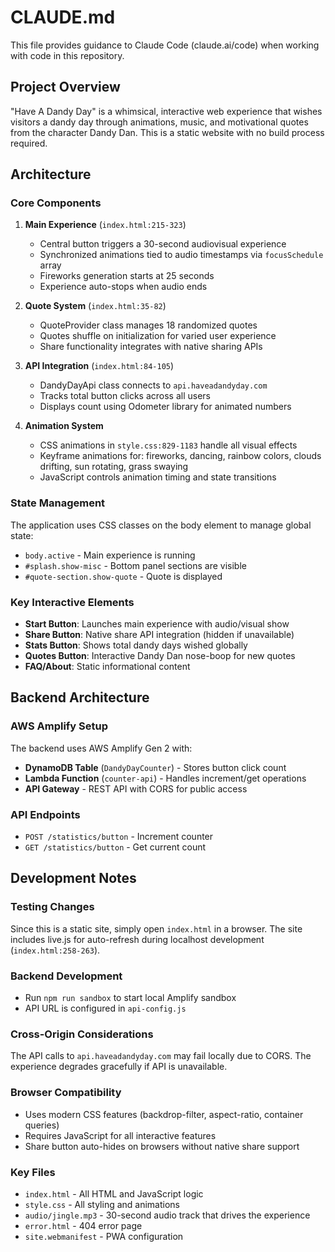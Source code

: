 # CLAUDE.md

This file provides guidance to Claude Code (claude.ai/code) when working with code in this repository.

## Project Overview

"Have A Dandy Day" is a whimsical, interactive web experience that wishes visitors a dandy day through animations, music, and motivational quotes from the character Dandy Dan. This is a static website with no build process required.

## Architecture

### Core Components

1. **Main Experience** (`index.html:215-323`)
   - Central button triggers a 30-second audiovisual experience
   - Synchronized animations tied to audio timestamps via `focusSchedule` array
   - Fireworks generation starts at 25 seconds
   - Experience auto-stops when audio ends

2. **Quote System** (`index.html:35-82`)
   - QuoteProvider class manages 18 randomized quotes
   - Quotes shuffle on initialization for varied user experience
   - Share functionality integrates with native sharing APIs

3. **API Integration** (`index.html:84-105`)
   - DandyDayApi class connects to `api.haveadandyday.com`
   - Tracks total button clicks across all users
   - Displays count using Odometer library for animated numbers

4. **Animation System**
   - CSS animations in `style.css:829-1183` handle all visual effects
   - Keyframe animations for: fireworks, dancing, rainbow colors, clouds drifting, sun rotating, grass swaying
   - JavaScript controls animation timing and state transitions

### State Management

The application uses CSS classes on the body element to manage global state:
- `body.active` - Main experience is running
- `#splash.show-misc` - Bottom panel sections are visible
- `#quote-section.show-quote` - Quote is displayed

### Key Interactive Elements

- **Start Button**: Launches main experience with audio/visual show
- **Share Button**: Native share API integration (hidden if unavailable)
- **Stats Button**: Shows total dandy days wished globally
- **Quotes Button**: Interactive Dandy Dan nose-boop for new quotes
- **FAQ/About**: Static informational content

## Backend Architecture

### AWS Amplify Setup
The backend uses AWS Amplify Gen 2 with:
- **DynamoDB Table** (`DandyDayCounter`) - Stores button click count
- **Lambda Function** (`counter-api`) - Handles increment/get operations  
- **API Gateway** - REST API with CORS for public access

### API Endpoints
- `POST /statistics/button` - Increment counter
- `GET /statistics/button` - Get current count

## Development Notes

### Testing Changes
Since this is a static site, simply open `index.html` in a browser. The site includes live.js for auto-refresh during localhost development (`index.html:258-263`).

### Backend Development
- Run `npm run sandbox` to start local Amplify sandbox
- API URL is configured in `api-config.js`

### Cross-Origin Considerations
The API calls to `api.haveadandyday.com` may fail locally due to CORS. The experience degrades gracefully if API is unavailable.

### Browser Compatibility
- Uses modern CSS features (backdrop-filter, aspect-ratio, container queries)
- Requires JavaScript for all interactive features
- Share button auto-hides on browsers without native share support

### Key Files
- `index.html` - All HTML and JavaScript logic
- `style.css` - All styling and animations
- `audio/jingle.mp3` - 30-second audio track that drives the experience
- `error.html` - 404 error page
- `site.webmanifest` - PWA configuration